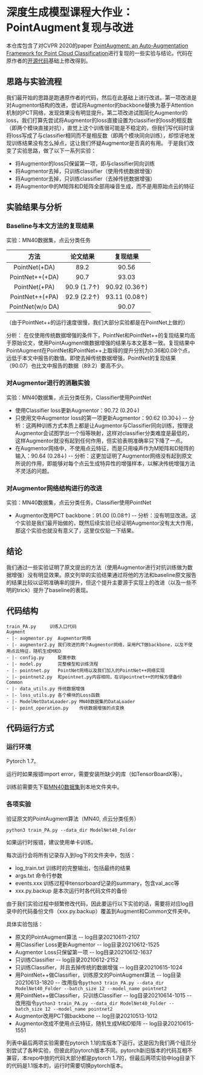 # 深度生成模型课程大作业：PointAugment复现与改进

本仓库包含了对CVPR 2020的paper [PointAugment: an Auto-Augmentation Framework for Point Cloud Classification](https://openaccess.thecvf.com/content_CVPR_2020/papers/Li_PointAugment_An_Auto-Augmentation_Framework_for_Point_Cloud_Classification_CVPR_2020_paper.pdf)进行复现的一些实验与结论。代码在原作者的[开源代码](https://github.com/liruihui/PointAugment)基础上修改得到。

## 思路与实验流程
我们最开始的思路是跑通原作者的代码，然后在此基础上进行改进。第一项改进是对Augmentor结构的改进，尝试将Augmentor的backbone替换为基于Attention机制的PCT网络，发现效果没有明显提升。第二项改进试图简化Augmentor的loss，我们打算先尝试将Augmentor的loss直接设置为classifier的loss的相反数（即两个模块直接对抗），直觉上这个训练很可能是不稳定的，但我们写代码时误将loss写成了与classifier相同而不是相反数（即两个模块同向训练），却惊讶地发现训练结果没有怎么掉点，这让我们怀疑Augmentor是否真的有用。
于是我们改变了实验思路，做了以下一系列实验：
* 将Augmentor的loss只保留第一项，即与classifier同向训练
* 将Augmentor去掉，只训练classifier（使用传统数据增强）
* 将Augmentor去掉，只训练classifier（去掉传统数据增强）
* 将Augmentor中的M矩阵和D矩阵全部用噪音生成，而不是用原始点云的特征

## 实验结果与分析

### Baseline与本文方法的复现结果
实验：MN40数据集，点云分类任务

| 方法 | 论文结果 | 复现结果 |
| :-: | :-: | :-: |
| PointNet(+DA) | 89.2 | 90.56 |
| PointNet++(+DA) | 90.7 | 93.03 |
| PointNet(+PA) | 90.9 (1.7↑) | 90.92 (0.36↑) |
| PointNet++(+PA) | 92.9 (2.2↑) | 93.11 (0.08↑) |
| PointNet(w/o DA) |  | 90.07 |

（由于PointNet++的运行速度很慢，我们大部分实验都是在PointNet上做的）

分析：
在仅使用传统数据增强的条件下，PointNet和PointNet++的复现结果均高于原始论文，使用PointAugment做数据增强的结果与本文基本一致。复现结果中PointAugment在PointNet和PointNet++上取得的提升分别为0.36和0.08个点，远低于本文中报告的数值。即使去掉传统数据增强，PointNet的复现结果（90.07）也比文中报告的数据（89.2）要高不少。

### 对Augmentor进行的消融实验
实验：MN40数据集，点云分类任务，Classifier使用PointNet

- 使用Classifier loss更新Augmentor：90.72 (0.20↓)
- 只使用文中Augmentor loss的第一项更新Augmentor：90.62 (0.30↓)
-- 分析：这两种训练方式本质上都是让Augmentor与Classifier同向训练，按理说Augmentor会试图学出一个恒等映射，这样对classifier分类难度是最低的，这样Augmentor就没有起到任何作用，但实验表明准确率只下降了一点。
- 在Augmentor网络中，不使用点云特征，而是只用噪声作为M矩阵和D矩阵的输入：90.64 (0.28↓)
-- 分析：这更加证明了Augmentor网络没有起到原文所说的作用，即能够对每个点云生成特异性的增强样本，以解决传统增强方法不灵活的问题。

### 对Augmentor网络结构进行的改进
实验：MN40数据集，点云分类任务，Classifier使用PointNet

- Augmentor改用PCT backbone：91.00 (0.08↑)
-- 分析：没有明显改进。这个实验是我们最开始做的，既然后续实验已经证明Augmentor没有太大作用，那这个实验也就没有意义了，这里仅仅贴一下结果。

## 结论
我们通过一些实验证明了原文提出的方法（使用Augmentor进行对抗训练做为数据增强）没有明显效果。原文列举的实验结果通过将他的方法和baseline原文报告的结果比较以证明准确率的提升，但这个提升主要源于实现上的改进（以及一些不明的trick）提升了baseline的表现。

## 代码结构
```
train_PA.py     训练入口代码
Augment
- |- augmentor.py  Augmentor网络
- |- augmentor2.py 我们改进的两个Augmentor网络，采用PCT做backbone，以及不使用点云特征，随机生成M和D
- |- config.py     配置参数
- |- model.py      完整模型和训练流程
- |- pointnet.py   PointNet网络以及我们加入的PointNet++网络实现
- |- pointnet2.py  和pointnet.py内容相同，在训pointnet++的时候方便备份
Common
- |- data_utils.py 传统数据增强
- |- loss_utils.py 各个模块的Loss函数
- |- ModelNetDataLoader.py MN40数据集的DataLoader
- |- point_operation.py    传统数据增强的点变换
```

## 代码运行方式

### 运行环境
Pytorch 1.7。

运行时如果报错import error，需要安装所缺少的库（如TensorBoardX等）。

训练前需要先下载[MN40数据集](https://shapenet.cs.stanford.edu/media/modelnet40_ply_hdf5_2048.zip)到本地文件夹中。

### 各项实验
验证原文的PointAugment算法（MN40, 点云分类任务）

```python3 train_PA.py --data_dir ModelNet40_Folder```

如果运行时报错，建议使用单卡训练。

每次运行会将所有记录存入到log下的文件夹中，包括：
- log_train.txt  训练时的完整输出，包括最终的结果
- args.txt   命令行参数
- events.xxx 训练过程中tensorboard记录的summary，包含val_acc等
- xxx.py.backup  是本次运行时各代码文件的备份

由于我们实验过程中频繁修改代码，因此要运行以下实验的话，需要将对应log目录中的代码备份文件（xxx.py.backup）覆盖到Augment和Common文件夹中。

具体实验包括：
- 原文的PointAugment算法
-- log目录20210611-2107
- 用Classifier Loss更新Augmentor
-- log目录20210612-1525
- Augmentor Loss只保留第一项
-- log目录20210612-1637
- 只训练Classifier
-- log目录20210612-2152
- 只训练Classifier，并且去掉传统的数据增强
-- log目录20210615-1024
- 用PointNet++做Classifier，训练原文的PointAugment算法
-- log目录20210613-1820
-- 改用指令```python3 train_PA.py --data_dir ModelNet40_Folder --batch_size 12 --model_name pointnet2```
- 用PointNet++做Classifier，只训练Classifier
-- log目录20210614-1015
-- 改用指令```python3 train_PA.py --data_dir ModelNet40_Folder --batch_size 12 --model_name pointnet2```
- Augmentor改用PCT做backbone
-- log目录20210513-1012
- Augmentor改成不使用点云特征，随机生成M和D矩阵
-- log目录20210615-1551

列表中最后两项实验需要在pytorch 1.1的库版本下运行。这是因为我们两个组员分别尝试了各种实验，但彼此的pytorch版本不同。pytorch新旧版本的代码互相不兼容，本repo中放的代码大部分都是pytorch 1.7的，但最后两项实验中log目录下的代码是1.1版本的，运行时需要切换pytorch版本。